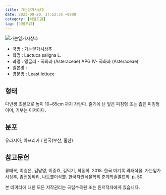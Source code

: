 ```yaml
---
title: 가는잎가시상추
date: 2023-09-20, 17:52:36 +0800
category: [식물도감]
tag: [식물도감]
---
```




![가는잎가시상추](http://www.nature.go.kr/fileUpload/plants/basic/Asteraceae/Lactuca/1014465/1014465_20230731145308429files_th2.jpg)
- 국명 : 가는잎가시상추
- 학명 : Lactuca saligna L.
- 과명 : 앵글러 - 국화과 (Asteraceae) APG Ⅳ- 국화과 (Asteraceae)
- 일본명 : 
- 영문명 : Least lettuce


## 형태
다년생 초본으로 높이 10~65cm 까지 자란다. 줄기에 난 잎은 피침형 또는 좁은 피침형이며, 기부는 이저이다.
## 분포
유라시아, 아프리카 / 한국(부산, 울산)
## 참고문헌
류태복, 이승은, 김남영, 이중효, 김덕기, 최동희. 2018. 한국 미기록 외래식물: 가는잎가시상추, 좀전동싸리, 나도뿔이삭뿔. 한국자원식물학회 춘계학술발표회. p. 50.






본 데이터에 대한 모든 저작권리는 국립수목원 또는 원저작자에게 있습니다.
